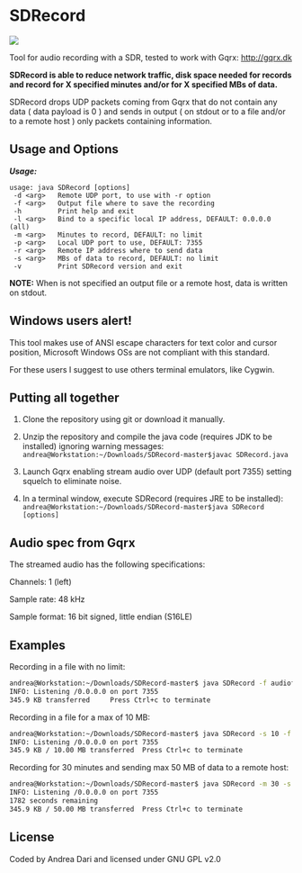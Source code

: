 SDRecord
====

<a href="https://i.imgur.com/ZI1Ort7.png?1"><img src="https://i.imgur.com/ZI1Ort7.png?1" /></a>


Tool for audio recording with a SDR, tested to work with Gqrx: http://gqrx.dk

**SDRecord is able to reduce network traffic, disk space needed for records and record for X specified minutes and/or for X specified MBs of data.**

SDRecord drops UDP packets coming from Gqrx that do not contain any data ( data payload is 0 ) and sends in output ( on stdout or to a file and/or to a remote host ) only packets containing information.

Usage and Options
-----------------

***Usage:***

```
usage: java SDRecord [options]
 -d <arg>   Remote UDP port, to use with -r option
 -f <arg>   Output file where to save the recording
 -h         Print help and exit
 -l <arg>   Bind to a specific local IP address, DEFAULT: 0.0.0.0 (all)
 -m <arg>   Minutes to record, DEFAULT: no limit
 -p <arg>   Local UDP port to use, DEFAULT: 7355
 -r <arg>   Remote IP address where to send data
 -s <arg>   MBs of data to record, DEFAULT: no limit
 -v         Print SDRecord version and exit

```
**NOTE:** When is not specified an output file or a remote host, data is written on stdout.

Windows users alert!
--------------------

This tool makes use of ANSI escape characters for text color and cursor position, Microsoft Windows OSs are not compliant with this standard.

For these users I suggest to use others terminal emulators, like Cygwin.

Putting all together
--------------------

1) Clone the repository using git or download it manually.

2) Unzip the repository and compile the java code (requires JDK to be installed) ignoring warning messages: 
```andrea@Workstation:~/Downloads/SDRecord-master$javac SDRecord.java```

3) Launch Gqrx enabling stream audio over UDP (default port 7355) setting squelch to eliminate noise.

4) In a terminal window, execute SDRecord (requires JRE to be installed):                                  
```andrea@Workstation:~/Downloads/SDRecord-master$java SDRecord [options]```

Audio spec from Gqrx
---------------

The streamed audio has the following specifications:

Channels: 1 (left)

Sample rate: 48 kHz

Sample format: 16 bit signed, little endian (S16LE)

## Examples

Recording in a file with no limit:
```bash
andrea@Workstation:~/Downloads/SDRecord-master$ java SDRecord -f audiofile
INFO: Listening /0.0.0.0 on port 7355
345.9 KB transferred	 Press Ctrl+c to terminate
```
Recording in a file for a max of 10 MB:
```bash
andrea@Workstation:~/Downloads/SDRecord-master$ java SDRecord -s 10 -f audiofile
INFO: Listening /0.0.0.0 on port 7355
345.9 KB / 10.00 MB transferred	 Press Ctrl+c to terminate
```
Recording for 30 minutes and sending max 50 MB of data to a remote host:
```bash
andrea@Workstation:~/Downloads/SDRecord-master$ java SDRecord -m 30 -s 50 -r 192.168.1.105 -d 7356
INFO: Listening /0.0.0.0 on port 7355
1782 seconds remaining
345.9 KB / 50.00 MB transferred	 Press Ctrl+c to terminate
```

License
-------

Coded by Andrea Dari and licensed under GNU GPL v2.0

